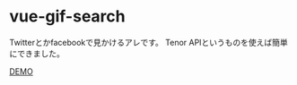# vue-gif-search

Twitterとかfacebookで見かけるアレです。
Tenor APIというものを使えば簡単にできました。

[DEMO](https://mattune.github.io/vue-gif-search/)